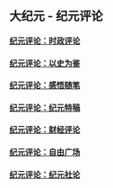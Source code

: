 ## 大纪元 - 纪元评论

#### [纪元评论：时政评论](indexes/nsc1025/README.md?02210330)
#### [纪元评论：以史为鉴](indexes/nsc1028/README.md?02210330)
#### [纪元评论：感悟随笔](indexes/nsc1035/README.md?02210330)
#### [纪元评论：纪元特稿](indexes/nsc424/README.md?02210330)
#### [纪元评论：财经评论](indexes/nsc1026/README.md?02210330)
#### [纪元评论：自由广场](indexes/nsc993/README.md?02210330)
#### [纪元评论：纪元社论](indexes/nsc422/README.md?02210330)
